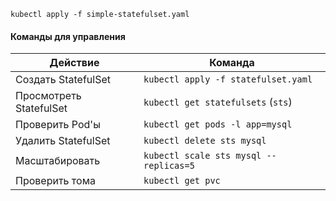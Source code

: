 ```shell
kubectl apply -f simple-statefulset.yaml
```


#### **Команды для управления**

| Действие                   | Команда |
| ------------------------------------ | ---------------- |
| Создать StatefulSet         | `kubectl apply -f statefulset.yaml`               |
| Просмотреть StatefulSet | `kubectl get statefulsets` (`sts`)            |
| Проверить Pod'ы          | `kubectl get pods -l app=mysql`               |
| Удалить StatefulSet         | `kubectl delete sts mysql`               |
| Масштабировать       | `kubectl scale sts mysql --replicas=5`               |
| Проверить тома        | `kubectl get pvc`               |l patch job/my-job -p '{"spec":{"activeDeadlineSeconds":5}}'`               |           |espace=my-ns`               | Переключиться на Namespace                     |